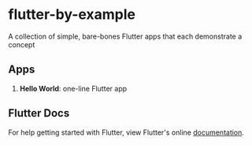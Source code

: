 # flutter-by-example
A collection of simple, bare-bones Flutter apps that each demonstrate a concept

## Apps

1. __Hello World__: one-line Flutter app

## Flutter Docs

For help getting started with Flutter, view Flutter's online
[documentation](http://flutter.io/).
